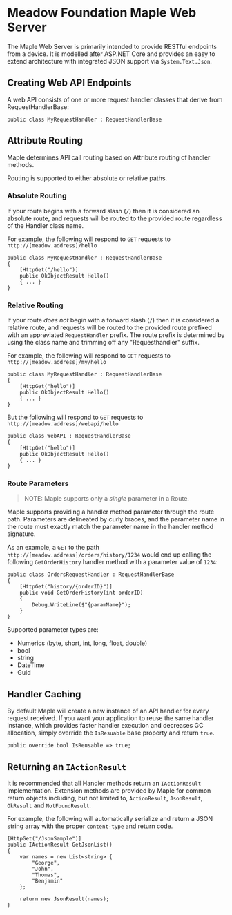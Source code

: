 # Meadow Foundation Maple Web Server

The Maple Web Server is primarily intended to provide RESTful endpoints from a device.  It is modelled after ASP.NET Core and provides an easy to extend architecture with integrated JSON support via `System.Text.Json`.

## Creating Web API Endpoints

A web API consists of one or more request handler classes that derive from RequestHandlerBase:

```
public class MyRequestHandler : RequestHandlerBase
```

## Attribute Routing

Maple determines API call routing based on Attribute routing of handler methods.

Routing is supported to either absolute or relative paths.

### Absolute Routing

If your route begins with a forward slash (`/`) then it is considered an absolute route, and requests will be routed to the provided route regardless of the Handler class name.  

For example, the following will respond to `GET` requests to `http://[meadow.address]/hello`

```
public class MyRequestHandler : RequestHandlerBase
{
    [HttpGet("/hello")]
    public OkObjectResult Hello()
    { ... }
}
```

### Relative Routing

If your route *does not* begin with a forward slash (`/`) then it is considered a relative route, and requests will be routed to the provided route prefixed with an appreviated `RequestHandler` prefix.  The route prefix is determined by using the class name and trimming off any "Requesthandler" suffix.


For example, the following will respond to `GET` requests to `http://[meadow.address]/my/hello`

```
public class MyRequestHandler : RequestHandlerBase
{
    [HttpGet("hello")]
    public OkObjectResult Hello()
    { ... }
}
```

But the following will respond to `GET` requests to `http://[meadow.address]/webapi/hello`

```
public class WebAPI : RequestHandlerBase
{
    [HttpGet("hello")]
    public OkObjectResult Hello()
    { ... }
}
```

### Route Parameters

> NOTE: Maple supports only a *single* parameter in a Route.

Maple supports providing a handler method parameter through the route path.  Parameters are delineated by curly braces, and the parameter name in the route must exactly match the parameter name in the handler method signature.

As an example, a `GET` to the path `http://[meadow.address]/orders/history/1234` would end up calling the following `GetOrderHistory` handler method with a parameter value of `1234`:

```
public class OrdersRequestHandler : RequestHandlerBase
{
	[HttpGet("history/{orderID}")]
	public void GetOrderHistory(int orderID)
	{
	    Debug.WriteLine($"{paramName}");
	}
}
```

Supported parameter types are:

- Numerics (byte, short, int, long, float, double)
- bool
- string
- DateTime
- Guid



## Handler Caching

By default Maple will create a new instance of an API handler for every request received.  If you want your application to reuse the same handler instance, which provides faster handler execution and decreases GC allocation, simply override the `IsResuable` base property and return `true`.

```
public override bool IsReusable => true;

```

## Returning an `IActionResult`

It is recommended that all Handler methods return an `IActionResult` implementation.  Extension methods are provided by Maple for common return objects including, but not limited to, `ActionResult`, `JsonResult`, `OkResult` and `NotFoundResult`.

For example, the following will automatically serialize and return a JSON string array with the proper `content-type` and return code.

```
[HttpGet("/JsonSample")]
public IActionResult GetJsonList()
{
    var names = new List<string> {
        "George",
        "John",
        "Thomas",
        "Benjamin"
    };

    return new JsonResult(names);
}

```
